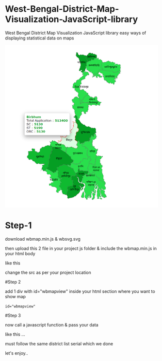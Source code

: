 # West-Bengal-District-Map-Visualization-JavaScript-library
West Bengal District Map Visualization JavaScript library easy ways of displaying statistical data on maps

<img src="https://github.com/techbisu/West-Bengal-District-Map-Visualization-JavaScript-library/raw/main/wbmapview.png"/>

# Step-1
  download wbmap.min.js & wbsvg.svg 
  
  then upload this 2 file in your project js folder & include the wbmap.min.js in your html body
  
  like this
  
  <code><script type="text/javascript" src="yoururl/wbmap.min.js"></script></code>
  
  change the src as per your project location
  
  #Step 2
  
  add 1 div with id="wbmapview" inside your html section where you want to show map
  
  <code>id="wbmapview"</code>
  
  #Step 3
  
  now call a javascript function & pass your data
  
  <code><script type="text/javascript">




    var dist = ["Darjeeling", "Jalpaiguri", "Cooch Behar", "Uttar Dinajpur", "Dakshin Dinajpur", "Maldah", "Murshidabad", "Birbhum", "","Nadia", "North 24 Parganas","Hooghly", "Bankura", "Purulia", "Paschim Medinipur", "Howrah", "Kolkata", "South 24 Parganas", "Purba Medinipur", "Alipurduar", "Kalimpong","Paschim Bardhaman", "Purba Bardhaman", "Jhargram"];

    var total = ["987200", "221900", "121900", "123900", "103900", "113400", "913400", "513400", "713400", "119400","213400", "193400", "893400", "456400", "312400", "993400", "112289", "113892", "823400", "129000","673400", "178400", "113499", "113788"];

    var sc = ["3219", "22190", "1210", "1200", "1039", "1400", "9130", "5130", "7134", "9400","2130", "1930", "8930", "4560", "3120", "9400", "1129", "1892", "82300", "1290","6730", "1700", "1499", "3788"];

    var st = ["3210", "2200", "1900", "1400", "1039", "1134", "9130", "5190", "7400", "1190","2400", "3400", "8934", "4560", "3400", "9930", "1289", "1892", "3400", "1290","6730", "1780", "1499", "3788"];

    var obc = ["3219", "2210", "1210", "1900", "3900", "1130", "9130", "5130", "713400", "1190","2130", "1400", "890", "4564", "3120", "9400", "1129", "1192", "800", "1290","6730", "8400", "3499", "1138"];

    wbmap(dist,total,sc,st,obc);

    
    
</script></code>


like this ...

must follow the same district list serial which we done


let's enjoy..
